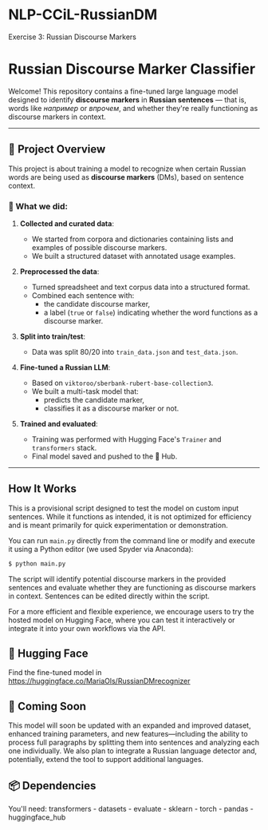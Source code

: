 # NLP-CCiL-RussianDM
Exercise 3: Russian Discourse Markers
# Russian Discourse Marker Classifier

Welcome! This repository contains a fine-tuned large language model designed to identify **discourse markers** in **Russian sentences** — that is, words like _например_ or _впрочем_, and whether they're really functioning as discourse markers in context.

---

## 🚀 Project Overview

This project is about training a model to recognize when certain Russian words are being used as **discourse markers** (DMs), based on sentence context.

### 🧾 What we did:

1. **Collected and curated data**:
   - We started from corpora and dictionaries containing lists and examples of possible discourse markers.
   - We built a structured dataset with annotated usage examples.

2. **Preprocessed the data**:
   - Turned spreadsheet and text corpus data into a structured format.
   - Combined each sentence with:
     - the candidate discourse marker,
     - a label (`true` or `false`) indicating whether the word functions as a discourse marker.

3. **Split into train/test**:
   - Data was split 80/20 into `train_data.json` and `test_data.json`.

4. **Fine-tuned a Russian LLM**:
   - Based on `viktoroo/sberbank-rubert-base-collection3`.
   - We built a multi-task model that:
     - predicts the candidate marker,
     - classifies it as a discourse marker or not.

5. **Trained and evaluated**:
   - Training was performed with Hugging Face's `Trainer` and `transformers` stack.
   - Final model saved and pushed to the 🤗 Hub.

---

## How It Works

This is a provisional script designed to test the model on custom input sentences. While it functions as intended, it is not optimized for efficiency and is meant primarily for quick experimentation or demonstration.

You can run `main.py` directly from the command line or modify and execute it using a Python editor (we used Spyder via Anaconda):

```bash
$ python main.py
```
The script will identify potential discourse markers in the provided sentences and evaluate whether they are functioning as discourse markers in context. Sentences can be edited directly within the script.

For a more efficient and flexible experience, we encourage users to try the hosted model on Hugging Face, where you can test it interactively or integrate it into your own workflows via the API.

## 🤗 Hugging Face
Find the fine-tuned model in https://huggingface.co/MariaOls/RussianDMrecognizer

## 📍 Coming Soon

This model will soon be updated with an expanded and improved dataset, enhanced training parameters, and new features—including the ability to process full paragraphs by splitting them into sentences and analyzing each one individually. We also plan to integrate a Russian language detector and, potentially, extend the tool to support additional languages.

## 📦 Dependencies
You'll need:
transformers - 
datasets - 
evaluate - 
sklearn - 
torch - 
pandas - 
huggingface_hub



